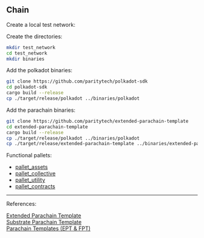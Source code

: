 ## Chain

Create a local test network:

Create the directories:
```bash
mkdir test_network
cd test_network
mkdir binaries
```

Add the polkadot binaries:

```bash
git clone https://github.com/paritytech/polkadot-sdk
cd polkadot-sdk
cargo build --release
cp ./target/release/polkadot ../binaries/polkadot
```

Add the parachain binaries:

```bash
git clone https://github.com/paritytech/extended-parachain-template
cd extended-parachain-template
cargo build --release
cp ./target/release/polkadot ../binaries/polkadot
cp ./target/release/extended-parachain-template ../binaries/extended-parachain-template-node
```

Functional pallets:

 - [pallet_assets](https://paritytech.github.io/substrate/master/pallet_assets/index.html)
 - [pallet_collective](https://paritytech.github.io/substrate/master/pallet_collective/index.html)
 - [pallet_utility](https://paritytech.github.io/substrate/master/pallet_utility/index.html)
 - [pallet_contracts](https://paritytech.github.io/polkadot-sdk/master/pallet_contracts/index.html)

<hr>
References:<br>

[Extended Parachain Template](https://github.com/paritytech/extended-parachain-template/)<br>
[Substrate Parachain Template](https://github.com/substrate-developer-hub/substrate-parachain-template)<br>
[Parachain Templates (EPT & FPT)](https://www.youtube.com/watch?v=zZvR1ii8X30)<br>
